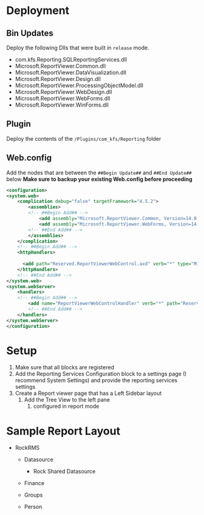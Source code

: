 # Deployment

## Bin Updates

Deploy the following Dlls that were built in `release` mode.

- com.kfs.Reporting.SQLReportingServices.dll
- Microsoft.ReportViewer.Common.dll
- Microsoft.ReportViewer.DataVisualization.dll
- Microsoft.ReportViewer.Design.dll
- Microsoft.ReportViewer.ProcessingObjectModel.dll
- Microsoft.ReportViewer.WebDesign.dll
- Microsoft.ReportViewer.WebForms.dll
- Microsoft.ReportViewer.WinForms.dll

## Plugin

Deploy the contents of the `/Plugins/com_kfs/Reporting` folder

## Web.config

Add the nodes that are between the `##Begin Update##` and `##End Update##` below **Make sure to backup your existing Web.config before proceeding**

```xml
<configuration>
<system.web>
	<complication debug="false" targetFramework="4.5.2">
		<assemblies>
		<!-- ##Begin Add## -->
			<add assembly="Microsoft.ReportViewer.Common, Version=14.0.0.0, Culture=neutral, PublicKeyToken=89845DCD8080CC91" />
			<add assembly="Microsoft.ReportViewer.WebForms, Version=14.0.0.0, Culture=neutral, PublicKeyToken=89845DCD8080CC91" />
		<!-- ##End Add## -->
		</assemblies>
	</complication>
	<!-- ##Begin Add## -->
	<httpHandlers>
	
	  <add path="Reserved.ReportViewerWebControl.axd" verb="*" type="Microsoft.Reporting.WebForms.HttpHandler, Microsoft.ReportViewer.WebForms, Version=14.0.0.0, Culture=neutral, PublicKeyToken=89845DCD8080CC91" validate="false" />
	</httpHandlers>
	<!-- ##End Add## -->
</system.web>
<system.webServer>
	<handlers>
	<!-- ##Begin Add## -->
		<add name="ReportViewerWebControlHandler" verb="*" path="Reserved.ReportViewerWebControl.axd" preCondition="integratedMode" type="Microsoft.Reporting.WebForms.HttpHandler, Microsoft.ReportViewer.WebForms, Version=14.0.0.0, Culture=neutral, PublicKeyToken=89845DCD8080CC91" />	
		<!-- ##End Add## -->
	</handlers>
</system.webServer>
</configuration>
```
# Setup

1. Make sure that all blocks are registered
2. Add the Reporting Services Configuration block to a settings page (I recommend System Settings) and provide the reporting services settings
3. Create a Report viewer page that has a Left Sidebar layout
   1. Add the Tree View to the left pane 
      1. configured in report mode

# Sample Report Layout

- RockRMS

  - Datasource

    - Rock Shared Datasource

  - Finance

  - Groups

  - Person

    ​
